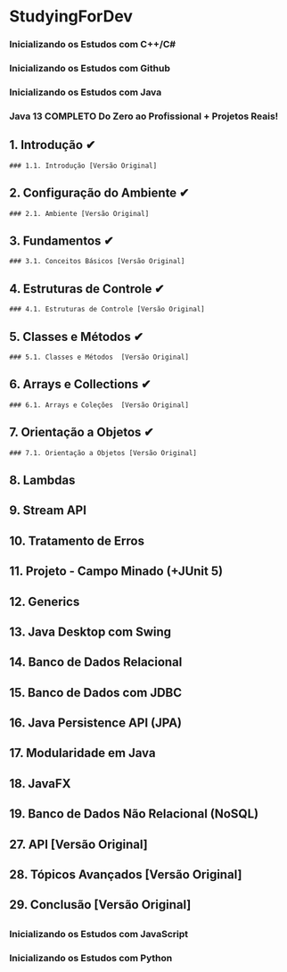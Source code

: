 # StudyingForDev


### Inicializando os Estudos com C++/C#


### Inicializando os Estudos com Github


### Inicializando os Estudos com Java

### Java 13 COMPLETO Do Zero ao Profissional + Projetos Reais!
## 1. Introdução ✔
    ### 1.1. Introdução [Versão Original]
## 2. Configuração do Ambiente ✔
    ### 2.1. Ambiente [Versão Original]
## 3. Fundamentos ✔
    ### 3.1. Conceitos Básicos [Versão Original]
## 4. Estruturas de Controle ✔
    ### 4.1. Estruturas de Controle [Versão Original]
## 5. Classes e Métodos ✔
    ### 5.1. Classes e Métodos  [Versão Original]
## 6. Arrays e Collections ✔
    ### 6.1. Arrays e Coleções  [Versão Original]
## 7. Orientação a Objetos ✔
    ### 7.1. Orientação a Objetos [Versão Original]
## 8. Lambdas
## 9. Stream API
## 10. Tratamento de Erros
## 11. Projeto - Campo Minado (+JUnit 5)
## 12. Generics
## 13. Java Desktop com Swing
## 14. Banco de Dados Relacional
## 15. Banco de Dados com JDBC
## 16. Java Persistence API (JPA)
## 17. Modularidade em Java
## 18. JavaFX
## 19. Banco de Dados Não Relacional (NoSQL)
## 27. API [Versão Original]
## 28. Tópicos Avançados [Versão Original]
## 29. Conclusão [Versão Original]
## #########################################################################

### Inicializando os Estudos com JavaScript


### Inicializando os Estudos com Python